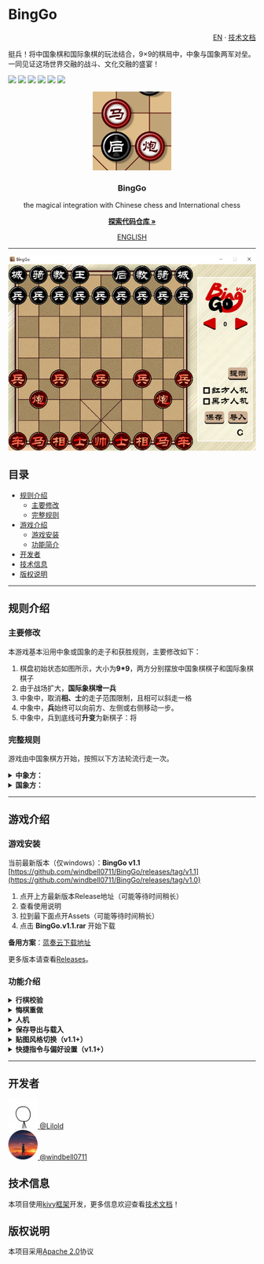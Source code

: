 # BingGo
<p align="right">
  <a href="https://github.com/windbelljianjie0711/BingGo/README_en.md">EN</a> · 
  <a href="https://github.com/windbelljianjie0711/BingGo/README_tech.md">技术文档</a>
</p>
挺兵！将中国象棋和国际象棋的玩法结合，9×9的棋局中，中象与国象两军对垒。一同见证这场世界交融的战斗、文化交融的盛宴！

[![](https://img.shields.io/badge/python-3.7.5+-purple)](https://www.python.org)
[![](https://img.shields.io/badge/issues-0-blue)](https://github.com/windbell0711/BingGo/issues)
[![](https://img.shields.io/badge/contributors-2-green)](https://github.com/windbell0711/BingGo/graphs/contributors)
![](https://img.shields.io/badge/stars-2-orange)
[![](https://img.shields.io/badge/framework-kivy-darkred)](https://github.com/kivy/kivy)
[![](https://img.shields.io/badge/LICENSE-Apache2.0-yellow)](https://github.com/windbell0711/BingGo?tab=Apache-2.0-1-ov-file#readme)

<p align="center">
  <a href="https://github.com/windbell0711/BingGo">
    <img src="./img_readme/mahoupao.png" alt="Logo" width="160" height="160">
  </a>
</p>

<h3 align="center">BingGo</h3>
<p align="center">the magical integration with Chinese chess and International chess</p>

[<p align="center">**探索代码仓库 »**</p>](https://github.com/windbell0711/BingGo)

<p align="center">
  <a href="https://github.com/windbell0711/BingGo/README_en.md">ENGLISH</a>
</p>
 
---

<p align="center">
  <img src="./img_readme/img1.png" alt="img1">
</p>

## 目录
- [规则介绍](#规则介绍)
  - [主要修改](#主要修改)
  - [完整规则](#完整规则)
- [游戏介绍](#游戏介绍)
  - [游戏安装](#游戏安装)
  - [功能简介](#功能简介)
- [开发者](#开发者)
- [技术信息](#技术信息)
- [版权说明](#版权说明)

---

## 规则介绍
### 主要修改
本游戏基本沿用中象或国象的走子和获胜规则，主要修改如下：
1. 棋盘初始状态如图所示，大小为**9*9**，两方分别摆放中国象棋棋子和国际象棋棋子
2. 由于战场扩大，**国际象棋增一兵**
3. 中象中，取消**相、士**的走子范围限制，且相可以斜走一格
4. 中象中，**兵**始终可以向前方、左侧或右侧移动一步。
5. 中象中，兵到底线可**升变**为新棋子：将

### 完整规则
游戏由中国象棋方开始，按照以下方法轮流行走一次。

<details>
<summary><strong>中象方：</strong></summary>

**帅**
沿直线移动一格，不能离开九宫格，
若直接面对王，并处于自己的回合开始，胜

**士**
沿斜线移动一格

**相**
沿斜线移动一格或两格，不能越子

**马**
沿直线移动一格，然后沿此方向斜向前移动一格，沿途有子则不能通过

**车**
沿直线移动任意格，不能越子

**炮**
沿直线移动任意格，不能越子，不能以此方式吃子
若直线上与敌方子间有且仅有一个子，可以将敌方子吃掉

**兵**
向前，左或右走一格，若到达底线，则可以立即变成将

**将**
有以上所有棋子的走子或吃子方式
</details>

<details>
<summary><strong>国象方：</strong></summary>

**国王**
斜向或直线移动一格。若国王在与一城堡都在底线，且此城堡处于原位，国王可以向易位的城堡方向走两格，然后城堡越过国王移动至其邻格

**皇后**
沿斜线或直线移动任意格，不能越子

**城堡**
沿直线移动任意格，不能越子

**主教**
沿斜线移动任意格，不能越子

**骑士**
先向直线侧移两格，然后转向90度再移一格，可以越子

**士兵**
向前直走一格，在初始位置可以向前走一格或两格，不能以此法吃子。敌方子在斜前方一格，可以将其吃掉。若到达底线，则可以立即变成皇后
</details>

---

## 游戏介绍

### 游戏安装
当前最新版本（仅windows）：**BingGo v1.1** [https://github.com/windbell0711/BingGo/releases/tag/v1.1](https://github.com/windbell0711/BingGo/releases/tag/v1.0)

1. 点开上方最新版本Release地址（可能等待时间稍长）
2. 查看使用说明
3. 拉到最下面点开Assets（可能等待时间稍长）
4. 点击 **BingGo.v1.1.rar** 开始下载

**备用方案**：[蓝奏云下载地址]()

更多版本请查看[Releases](https://github.com/windbell0711/BingGo/releases)。

### 功能介绍

<details><summary><strong>行棋校验</strong></summary>

点击希望移动的棋子，系统会计算并显示可移动位置与可吃的棋子，点击目标位置可以进行移动。点击其他己方棋子可以重新选择。

<img src="./img_readme/img2.png">

先后点击王和车可以进行**王车易位**。

系统会自动计算游戏**将军状态**。如果玩家做出了致命的高血压操作，系统会**自动回退**并提示被将军。如果玩家下一步怎么做都难逃落败，即被将死，系统会直接提示**游戏胜利**，无法再进行下一步操作。


</details><details><summary><strong>悔棋重做</strong></summary>

点按左箭头或键盘“←”键可**悔棋**，点按右箭头或键盘“→”键可**重做**，长按可快速前进或后退。**悔棋后一旦走棋将无法再次重做**。


</details><details><summary><strong>人机</strong></summary>

点击**提示**可用内置ai算法走一步，勾选“红方人机”或“黑方人机”将**在轮到指定方时自动走棋**。

注：人机走的棋也可以由玩家回退。


</details><details><summary><strong>保存导出与载入</strong></summary>

**保存**和**载入**只会记录当前棋局历史，**不会记录悔棋和重下的部分**。
按下“保存”会在程序运行的目录下生成save.json（如已有则覆盖），并将棋局保存其中。
按下“载入”会在程序运行的目录下读取save.json（如无则无反馈），将当前棋局保存入autosaveXXXX.json，并载入save.json中的棋局。

如果嫌以上方法过于繁琐，可以在点击游戏空白处后按下Ctrl+C，即可将棋局录入进剪贴板，可以粘贴保存或发送给他人。
复制导出的游戏信息，点击游戏空白处后按下Ctrl+V，即可载入棋局，当前未保存棋局同样会自动保存进autosave.json

</details><details><summary><strong>贴图风格切换（v1.1+）</strong></summary>

点击右下角的贴图切换按钮，游戏会自动退出，重启游戏即可享受最新贴图。
注：退出游戏前会将未保存棋局录入lastsave.json，并在下次启动时载入。

</details><details><summary><strong>快捷指令与偏好设置（v1.1+）</strong></summary>

用户的偏好设置记录在preference.csv中，不建议直接修改该文件，删除该文件可恢复默认设置，以下为可设置的选项：

...

注：如果错误地编辑了preference.csv可能导致程序崩溃，此时只需删除preference.csv恢复默认设置即可。

---

当在游戏界面（可点按任意空白处）内时，按下Ctrl+V，程序会读取最近的一条剪贴板信息，如果符合快捷指令语法将会直接执行。

快捷指令由“关键字+空格+参数”组成，全部快捷指令语法如下：

load ...  载入棋局
...

</details>

---

## 开发者
<img src="./img_readme/Lilold.png" alt="Lilold" width="60" height="60"><a href="https://github.com/Lilold333"> @Lilold</a>
<br/>
<img src="./img_readme/windbell0711.png" alt="windbell0711" width="60" height="60"><a href="https://github.com/windbell0711"> @windbell0711</a>

## 技术信息
本项目使用[kivy框架](https://github.com/kivy/kivy)开发，更多信息欢迎查看[技术文档](README_tech.md)！

## 版权说明
本项目采用[Apache 2.0](LICENSE)协议
